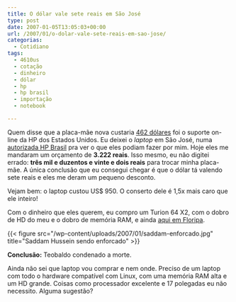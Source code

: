 ```yaml
---
title: O dólar vale sete reais em São José
type: post
date: 2007-01-05T13:05:03+00:00
url: /2007/01/o-dolar-vale-sete-reais-em-sao-jose/
categorias:
  - Cotidiano
tags:
  - 4610us
  - cotação
  - dinheiro
  - dólar
  - hp
  - hp brasil
  - importação
  - notebook

---
```

Quem disse que a placa-mãe nova custaria [462 dólares][1] foi o suporte on-line da HP dos Estados Unidos. Eu deixei o _laptop_ em São José, numa [autorizada HP Brasil][2] pra ver o que eles podiam fazer por mim. Hoje eles me mandaram um orçamento de **3.222 reais**. Isso mesmo, eu não digitei errado: **três mil e duzentos e vinte e dois reais** para trocar minha placa-mãe. A única conclusão que eu consegui chegar é que o dólar tá valendo sete reais e eles me deram um pequeno desconto.

Vejam bem: o laptop custou US$ 950. O conserto dele é 1,5x mais caro que ele inteiro!

Com o dinheiro que eles querem, eu compro um Turion 64 X2, com o dobro de HD do meu e o dobro de memória RAM, e ainda [aqui em Floripa][3].

{{< figure src="/wp-content/uploads/2007/01/saddam-enforcado.jpg" title="Saddam Hussein sendo enforcado" >}}

**Conclusão:** Teobaldo condenado a morte.

Ainda não sei que laptop vou comprar e nem onde. Preciso de um laptop com todo o hardware compatível com Linux, com uma memória RAM alta e um HD grande. Coisas como processador excelente e 17 polegadas eu não necessito. Alguma sugestão?

 [1]: /2007/01/462-dolares/
 [2]: http://www.seprol.com.br/
 [3]: http://produto.mercadolivre.com.br/MLB-51300910-notebook-acer-aspire-as5100-3959-amd-turion-64-x2-20ghz-ati-_JM

